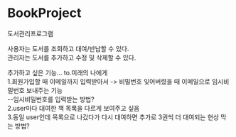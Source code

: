 # BookProject

도서관리프로그램

사용자는 도서를 조회하고 대여/반납할 수 있다. </br>
관리자는 도서를 추가하고 수정 및 삭제할 수 있다. </br>

추가하고 싶은 기능... to.미래의 나에게 </br>
1.회원가입할 때 이메일까지 입력받아서 -> 비밀번호 잊어버렸을 때 이메일으로 임시비밀번호 보내주는 기능 </br>
--임시비밀번호를 입력받는 방법? </br>
2.user마다 대여한 책 목록을 다르게 보여주고 싶음 </br>
3.동일 user인데 목록으로 나갔다가 다시 대여하면 추가로 3권씩 더 대여되는 현상 막는 방법?
